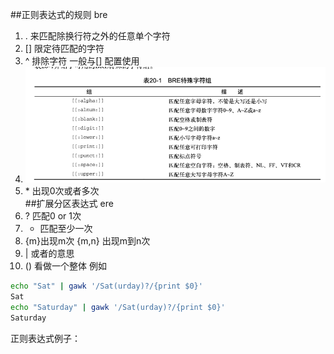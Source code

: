 ##正则表达式的规则 bre  
1. .  来匹配除换行符之外的任意单个字符   
2. [] 限定待匹配的字符   
3. ^ 排除字符 一般与[] 配置使用    
4. ![img_1.png](img_1.png)  
5. \* 出现0次或者多次     
##扩展分区表达式 ere
1. ? 匹配0 or 1次
2. + 匹配至少一次
3. {m}出现m次  {m,n} 出现m到n次
4. | 或者的意思
5. () 看做一个整体 例如 
```bash
echo "Sat" | gawk '/Sat(urday)?/{print $0}' 
Sat 
echo "Saturday" | gawk '/Sat(urday)?/{print $0}'
Saturday
```
正则表达式例子：   


    